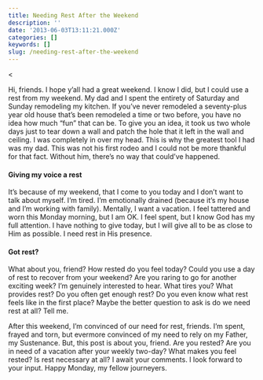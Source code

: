 ```yaml
---
title: Needing Rest After the Weekend
description: ''
date: '2013-06-03T13:11:21.000Z'
categories: []
keywords: []
slug: /needing-rest-after-the-weekend
---
```


<

Hi, friends. I hope y’all had a great weekend. I know I did, but I could use a rest from my weekend. My dad and I spent the entirety of Saturday and Sunday remodeling my kitchen. If you’ve never remodeled a seventy-plus year old house that’s been remodeled a time or two before, you have no idea how much “fun” that can be. To give you an idea, it took us two whole days just to tear down a wall and patch the hole that it left in the wall and ceiling. I was completely in over my head. This is why the greatest tool I had was my dad. This was not his first rodeo and I could not be more thankful for that fact. Without him, there’s no way that could’ve happened.

#### Giving my voice a rest

It’s because of my weekend, that I come to you today and I don’t want to talk about myself. I’m tired. I’m emotionally drained (because it’s my house and I’m working with family). Mentally, I want a vacation. I feel tattered and worn this Monday morning, but I am OK. I feel spent, but I know God has my full attention. I have nothing to give today, but I will give all to be as close to Him as possible. I need rest in His presence.

#### Got rest?

What about you, friend? How rested do you feel today? Could you use a day of rest to recover from your weekend? Are you raring to go for another exciting week? I’m genuinely interested to hear. What tires you? What provides rest? Do you often get enough rest? Do you even know what rest feels like in the first place? Maybe the better question to ask is do we need rest at all? Tell me.

After this weekend, I’m convinced of our need for rest, friends. I’m spent, frayed and torn, but evermore convinced of my need to rely on my Father, my Sustenance. But, this post is about you, friend. Are you rested? Are you in need of a vacation after your weekly two-day? What makes you feel rested? Is rest necessary at all? I await your comments. I look forward to your input. Happy Monday, my fellow journeyers.